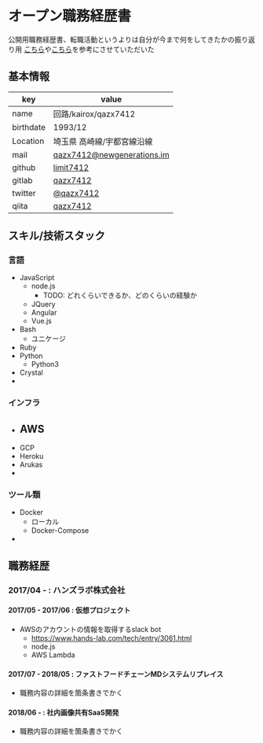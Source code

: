 # オープン職務経歴書
公開用職務経歴書、転職活動というよりは自分が今まで何をしてきたかの振り返り用
[こちら](https://qiita.com/Sa2Knight/items/4af2f24fac9290d26119)や[こちら](https://qiita.com/okoysm/items/abcad0b4aefa585bc50b)を参考にさせていただいた

## 基本情報

|key|value|
|-|-|
|name|回路/kairox/qazx7412|
|birthdate|1993/12|
|Location|埼玉県 高崎線/宇都宮線沿線|
|mail|qazx7412@newgenerations.im|
|github|[limit7412](http://github.com/limit7412)|
|gitlab|[qazx7412](http://gitlab.com/qazx7412)|
|twitter|[@qazx7412](https://twitter.com/qazx7412)|
|qiita|[qazx7412](http://qiita.com/qazx7412)|

## スキル/技術スタック

### 言語
  - JavaScript
    - node.js
      - TODO: どれくらいできるか、どのくらいの経験か
    - JQuery
    - Angular
    - Vue.js
  - Bash
    - ユニケージ
  - Ruby
  - Python
    - Python3
  - Crystal
  -

### インフラ
  - AWS
    -
  - GCP
  - Heroku
  - Arukas
  -

### ツール類
  - Docker
    - ローカル
    - Docker-Compose
  -

## 職務経歴

### 2017/04 - : ハンズラボ株式会社

#### 2017/05 - 2017/06 : 仮想プロジェクト
  - AWSのアカウントの情報を取得するslack bot
    - https://www.hands-lab.com/tech/entry/3061.html
    - node.js
    - AWS Lambda

#### 2017/07 - 2018/05 : ファストフードチェーンMDシステムリプレイス
  - 職務内容の詳細を箇条書きでかく

#### 2018/06 - : 社内画像共有SaaS開発
  - 職務内容の詳細を箇条書きでかく
